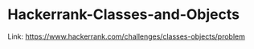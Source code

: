 # Hackerrank-Classes-and-Objects
Link: https://www.hackerrank.com/challenges/classes-objects/problem
